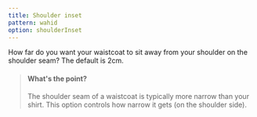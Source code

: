 ```yaml
---
title: Shoulder inset
pattern: wahid
option: shoulderInset
---
```


How far do you want your waistcoat to sit away from your shoulder on the shoulder seam? The default is 2cm.

> #### What's the point?
> The shoulder seam of a waistcoat is typically more narrow than your shirt. This option controls how narrow it gets (on the shoulder side).
